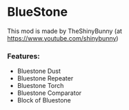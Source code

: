 # BlueStone

This mod is made by TheShinyBunny (at https://www.youtube.com/shinybunny)

### Features:
- Bluestone Dust
- Bluestone Repeater
- Bluestone Torch
- Bluestone Comparator
- Block of Bluestone